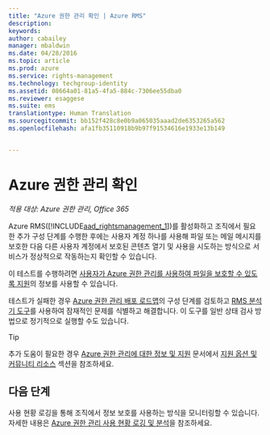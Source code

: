 ```yaml
---
title: "Azure 권한 관리 확인 | Azure RMS"
description: 
keywords: 
author: cabailey
manager: mbaldwin
ms.date: 04/28/2016
ms.topic: article
ms.prod: azure
ms.service: rights-management
ms.technology: techgroup-identity
ms.assetid: 08664a01-81a5-4fa5-884c-7306ee55dba0
ms.reviewer: esaggese
ms.suite: ems
translationtype: Human Translation
ms.sourcegitcommit: bb152f428c8e0b9a065035aaad2de6353265a562
ms.openlocfilehash: afa1fb35110918b9b97f91534616e1933e13b149


---
```


# Azure 권한 관리 확인

*적용 대상: Azure 권한 관리, Office 365*

Azure RMS([!INCLUDE[aad_rightsmanagement_1](../includes/aad_rightsmanagement_1_md.md)])를 활성화하고 조직에서 필요한 추가 구성 단계를 수행한 후에는 사용자 계정 하나를 사용해 파일 또는 메일 메시지를 보호한 다음 다른 사용자 계정에서 보호된 콘텐츠 열기 및 사용을 시도하는 방식으로 서비스가 정상적으로 작동하는지 확인할 수 있습니다.

이 테스트를 수행하려면 [사용자가 Azure 권한 관리를 사용하여 파일을 보호할 수 있도록 지원](help-users.md)의 정보를 사용할 수 있습니다.

테스트가 실패한 경우 [Azure 권한 관리 배포 로드맵](../plan-design/deployment-roadmap.md)의 구성 단계를 검토하고 [RMS 분석기 도구](http://www.microsoft.com/en-us/download/details.aspx?id=46437)를 사용하여 잠재적인 문제를 식별하고 해결합니다. 이 도구를 일반 상태 검사 방법으로 정기적으로 실행할 수도 있습니다.

> [!TIP]
> 추가 도움이 필요한 경우 [Azure 권한 관리에 대한 정보 및 지원](../get-started/information-support.md) 문서에서 [지원 옵션 및 커뮤니티 리소스](../get-started/information-support.md#support-options-and-community-resources) 섹션을 참조하세요.

## 다음 단계

사용 현황 로깅을 통해 조직에서 정보 보호를 사용하는 방식을 모니터링할 수 있습니다. 자세한 내용은 [Azure 권한 관리 사용 현황 로깅 및 분석](log-analyze-usage.md)을 참조하세요.






<!--HONumber=Jun16_HO4-->


